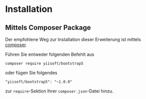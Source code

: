 Installation
============

## Mittels Composer Package

Der empfohlene Weg zur Installation dieser Erweiterung ist mittels [composer](https://getcomposer.org/download/).

Führen Sie entweder folgenden Befehlt aus

```
composer require yiisoft/bootstrap5
```

oder fügen Sie folgendes

```
"yiisoft/bootstrap5": "~1.0.0"
```

zur `require`-Sektion Ihrer `composer.json`-Datei hinzu.
